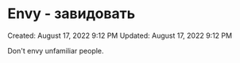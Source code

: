 # Envy - завидовать

Created: August 17, 2022 9:12 PM
Updated: August 17, 2022 9:12 PM

Don't envy unfamiliar people.